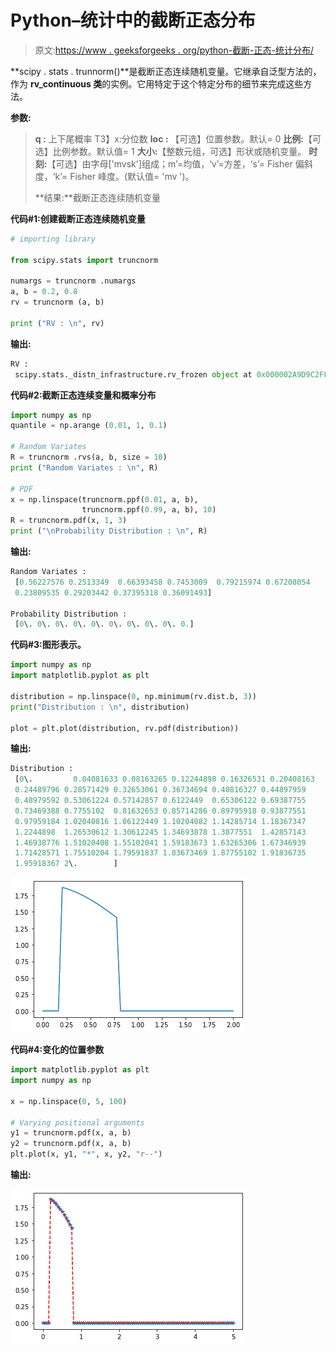 # Python–统计中的截断正态分布

> 原文:[https://www . geeksforgeeks . org/python-截断-正态-统计分布/](https://www.geeksforgeeks.org/python-truncated-normal-distribution-in-statistics/)

**scipy . stats . trunnorm()**是截断正态连续随机变量。它继承自泛型方法的，作为 **rv_continuous 类**的实例。它用特定于这个特定分布的细节来完成这些方法。

**参数:**

> **q :** 上下尾概率
> T3】x:分位数
> **loc :** 【可选】位置参数。默认= 0
> **比例:**【可选】比例参数。默认值= 1
> **大小:**【整数元组，可选】形状或随机变量。
> **时刻:**【可选】由字母['mvsk']组成；m’=均值，‘v’=方差，‘s’= Fisher 偏斜度，‘k’= Fisher 峰度。(默认值= 'mv ')。
> 
> **结果:**截断正态连续随机变量

**代码#1:创建截断正态连续随机变量**

```py
# importing library

from scipy.stats import truncnorm 

numargs = truncnorm .numargs 
a, b = 0.2, 0.8
rv = truncnorm (a, b) 

print ("RV : \n", rv)   
```

**输出:**

```py
RV : 
 scipy.stats._distn_infrastructure.rv_frozen object at 0x000002A9D9C2FF08

```

**代码#2:截断正态连续变量和概率分布**

```py
import numpy as np 
quantile = np.arange (0.01, 1, 0.1) 

# Random Variates 
R = truncnorm .rvs(a, b, size = 10) 
print ("Random Variates : \n", R) 

# PDF 
x = np.linspace(truncnorm.ppf(0.01, a, b),
                truncnorm.ppf(0.99, a, b), 10)
R = truncnorm.pdf(x, 1, 3)
print ("\nProbability Distribution : \n", R) 
```

**输出:**

```py
Random Variates : 
 [0.56227576 0.2513349  0.66393458 0.7453009  0.79215974 0.67208054
 0.23809535 0.29203442 0.37395318 0.36091493]

Probability Distribution : 
 [0\. 0\. 0\. 0\. 0\. 0\. 0\. 0\. 0\. 0.]

```

**代码#3:图形表示。**

```py
import numpy as np 
import matplotlib.pyplot as plt 

distribution = np.linspace(0, np.minimum(rv.dist.b, 3)) 
print("Distribution : \n", distribution) 

plot = plt.plot(distribution, rv.pdf(distribution)) 
```

**输出:**

```py
Distribution : 
 [0\.         0.04081633 0.08163265 0.12244898 0.16326531 0.20408163
 0.24489796 0.28571429 0.32653061 0.36734694 0.40816327 0.44897959
 0.48979592 0.53061224 0.57142857 0.6122449  0.65306122 0.69387755
 0.73469388 0.7755102  0.81632653 0.85714286 0.89795918 0.93877551
 0.97959184 1.02040816 1.06122449 1.10204082 1.14285714 1.18367347
 1.2244898  1.26530612 1.30612245 1.34693878 1.3877551  1.42857143
 1.46938776 1.51020408 1.55102041 1.59183673 1.63265306 1.67346939
 1.71428571 1.75510204 1.79591837 1.83673469 1.87755102 1.91836735
 1.95918367 2\.        ]

```

![](img/e86a378fee8291229e37aabaef4959c3.png)

**代码#4:变化的位置参数**

```py
import matplotlib.pyplot as plt 
import numpy as np 

x = np.linspace(0, 5, 100) 

# Varying positional arguments 
y1 = truncnorm.pdf(x, a, b) 
y2 = truncnorm.pdf(x, a, b) 
plt.plot(x, y1, "*", x, y2, "r--") 
```

**输出:**

![](img/7c84326b051f4016521a85c7a6fde2bc.png)